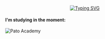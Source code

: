 <br>
<div align="center">
  
  [![Typing SVG](https://readme-typing-svg.herokuapp.com?font=JetBrains+Mono&weight=500&pause=1000&color=FFFFFF&center=true&width=435&lines=Hello!+%F0%9F%91%A8%F0%9F%8F%BB%E2%80%8D%F0%9F%92%BB+I'm+Renato+Sousa;I'm+16+years+old)](https://git.io/typing-svg)

  </div>
  
  #### I'm studying in the moment:
  ![Pato Academy](https://img.shields.io/badge/Pato%20Academy-000000?style=for-the-badge)
